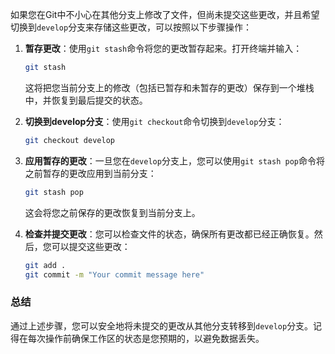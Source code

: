 如果您在Git中不小心在其他分支上修改了文件，但尚未提交这些更改，并且希望切换到`develop`分支来存储这些更改，可以按照以下步骤操作：

1. **暂存更改**：使用`git stash`命令将您的更改暂存起来。打开终端并输入：
   ```bash
   git stash
   ```
   这将把您当前分支上的修改（包括已暂存和未暂存的更改）保存到一个堆栈中，并恢复到最后提交的状态。

2. **切换到develop分支**：使用`git checkout`命令切换到`develop`分支：
   ```bash
   git checkout develop
   ```

3. **应用暂存的更改**：一旦您在`develop`分支上，您可以使用`git stash pop`命令将之前暂存的更改应用到当前分支：
   ```bash
   git stash pop
   ```
   这会将您之前保存的更改恢复到当前分支上。

4. **检查并提交更改**：您可以检查文件的状态，确保所有更改都已经正确恢复。然后，您可以提交这些更改：
   ```bash
   git add .
   git commit -m "Your commit message here"
   ```

### 总结
通过上述步骤，您可以安全地将未提交的更改从其他分支转移到`develop`分支。记得在每次操作前确保工作区的状态是您预期的，以避免数据丢失。